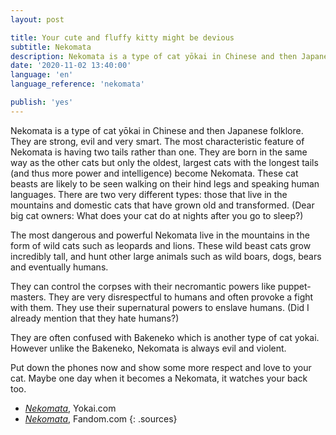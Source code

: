 ```yaml
---
layout: post

title: Your cute and fluffy kitty might be devious
subtitle: Nekomata
description: Nekomata is a type of cat yōkai in Chinese and then Japanese folklore. They are strong, evil and very smart. The most characteristic feature of Nekomata is having two tails rather than one.
date: '2020-11-02 13:40:00'
language: 'en'
language_reference: 'nekomata'

publish: 'yes'
---
```


Nekomata is a type of cat yōkai in Chinese and then Japanese folklore. They are strong, evil and very smart. The most characteristic feature of Nekomata is having two tails rather than one. They are born in the same way as the other cats but only the oldest, largest cats with the longest tails (and thus more power and intelligence) become Nekomata. These cat beasts are likely to be seen walking on their hind legs and speaking human languages. There are two very different types: those that live in the mountains and domestic cats that have grown old and transformed. (Dear big cat owners: What does your cat do at nights after you go to sleep?)

The most dangerous and powerful Nekomata live in the mountains in the form of wild cats such as leopards and lions. These wild beast cats grow incredibly tall, and hunt other large animals such as wild boars, dogs, bears and eventually humans.

They can control the corpses with their necromantic powers like puppet-masters. They are very disrespectful to humans and often provoke a fight with them. They use their supernatural powers to enslave humans. (Did I already mention that they hate humans?)

They are often confused with Bakeneko which is another type of cat yokai. However unlike the Bakeneko, Nekomata is always evil and violent.  

Put down the phones now and show some more respect and love to your cat. Maybe one day when it becomes a Nekomata, it watches your back too.


+ *[Nekomata](http://yokai.com/nekomata/)*, Yokai.com
+ *[Nekomata](https://mythology.wikia.org/wiki/Nekomata)*, Fandom.com
{: .sources}
